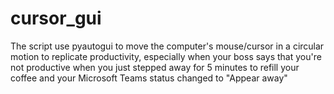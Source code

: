 # cursor_gui
The script use pyautogui to move the computer's mouse/cursor in a circular motion to replicate productivity, especially when your boss says that you're not productive when you just stepped away for 5 minutes to refill your coffee and your Microsoft Teams status changed to "Appear away"
